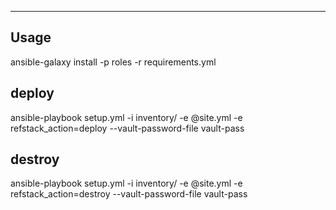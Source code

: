 ------
Usage
------

ansible-galaxy install -p roles -r requirements.yml

deploy
--------

ansible-playbook setup.yml -i inventory/ -e @site.yml -e refstack_action=deploy --vault-password-file vault-pass

destroy
--------
ansible-playbook setup.yml -i inventory/ -e @site.yml -e refstack_action=destroy --vault-password-file vault-pass
